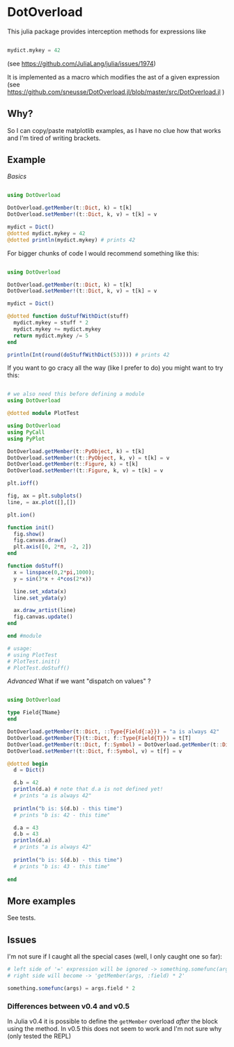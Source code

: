 # DotOverload

This julia package provides interception methods for expressions like 
```julia

mydict.mykey = 42

```
(see https://github.com/JuliaLang/julia/issues/1974)

It is implemented as a macro which modifies the ast of a given expression (see https://github.com/sneusse/DotOverload.jl/blob/master/src/DotOverload.jl )

## Why?

So I can copy/paste matplotlib examples, as I have no clue how that works and I'm tired of writing brackets.

## Example

*Basics*

```julia

using DotOverload

DotOverload.getMember(t::Dict, k) = t[k]
DotOverload.setMember!(t::Dict, k, v) = t[k] = v

mydict = Dict()
@dotted mydict.mykey = 42
@dotted println(mydict.mykey) # prints 42

```

For bigger chunks of code I would recommend something like this:

```julia

using DotOverload

DotOverload.getMember(t::Dict, k) = t[k]
DotOverload.setMember!(t::Dict, k, v) = t[k] = v

mydict = Dict()

@dotted function doStuffWithDict(stuff)
  mydict.mykey = stuff * 2
  mydict.mykey += mydict.mykey
  return mydict.mykey /= 5
end

println(Int(round(doStuffWithDict(53)))) # prints 42

```

If you want to go cracy all the way (like I prefer to do) you might want to try this:

```julia

# we also need this before defining a module
using DotOverload

@dotted module PlotTest

using DotOverload
using PyCall
using PyPlot

DotOverload.getMember(t::PyObject, k) = t[k]
DotOverload.setMember!(t::PyObject, k, v) = t[k] = v
DotOverload.getMember(t::Figure, k) = t[k]
DotOverload.setMember!(t::Figure, k, v) = t[k] = v

plt.ioff()

fig, ax = plt.subplots()
line, = ax.plot([],[])

plt.ion()

function init()
  fig.show()
  fig.canvas.draw()
  plt.axis([0, 2*π, -2, 2])
end

function doStuff()
  x = linspace(0,2*pi,1000);
  y = sin(3*x + 4*cos(2*x))

  line.set_xdata(x)
  line.set_ydata(y)

  ax.draw_artist(line)
  fig.canvas.update()
end

end #module

# usage:
# using PlotTest
# PlotTest.init()
# PlotTest.doStuff()


```

*Advanced*
What if we want "dispatch on values" ?

```julia

using DotOverload

type Field{TName}
end

DotOverload.getMember(t::Dict, ::Type{Field{:a}}) = "a is always 42"
DotOverload.getMember{T}(t::Dict, f::Type{Field{T}}) = t[T]
DotOverload.getMember(t::Dict, f::Symbol) = DotOverload.getMember(t::Dict, Field{f})
DotOverload.setMember!(t::Dict, f::Symbol, v) = t[f] = v

@dotted begin
  d = Dict()

  d.b = 42
  println(d.a) # note that d.a is not defined yet!
  # prints "a is always 42"
  
  println("b is: $(d.b) - this time")
  # prints "b is: 42 - this time"

  d.a = 43
  d.b = 43
  println(d.a)
  # prints "a is always 42"
  
  println("b is: $(d.b) - this time")
  # prints "b is: 43 - this time"
  
end
```


## More examples

See tests.

## Issues

I'm not sure if I caught all the special cases (well, I only caught one so far):
```julia
# left side of '=' expression will be ignored -> something.somefunc(args)
# right side will become -> 'getMember(args, :field) * 2'

something.somefunc(args) = args.field * 2
```

### Differences between v0.4 and v0.5

In Julia v0.4 it is possible to define the ```getMember``` overload *after* the block using the method. In v0.5 this does not seem to work and I'm not sure why (only tested the REPL)

